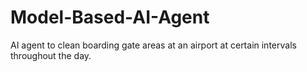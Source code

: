 # Model-Based-AI-Agent
 AI agent to clean boarding gate areas at an airport at certain intervals throughout the day.
